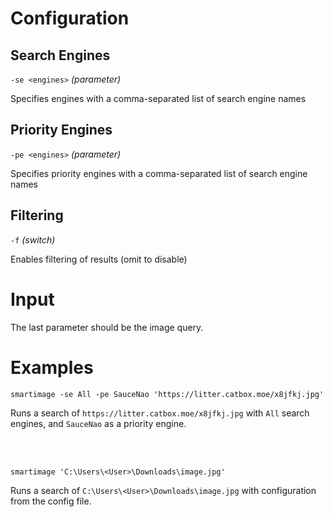 # Configuration

## Search Engines

`-se <engines>` _(parameter)_

Specifies engines with a comma-separated list of search engine names

## Priority Engines

`-pe <engines>` _(parameter)_

Specifies priority engines with a comma-separated list of search engine names

## Filtering

`-f` _(switch)_

Enables filtering of results (omit to disable)

# Input

The last parameter should be the image query.

# Examples

`smartimage -se All -pe SauceNao 'https://litter.catbox.moe/x8jfkj.jpg'`

Runs a search of `https://litter.catbox.moe/x8jfkj.jpg` with `All` search engines, and `SauceNao` as a priority engine.

<br></br>

`smartimage 'C:\Users\<User>\Downloads\image.jpg'`

Runs a search of `C:\Users\<User>\Downloads\image.jpg` with configuration from the config file.

